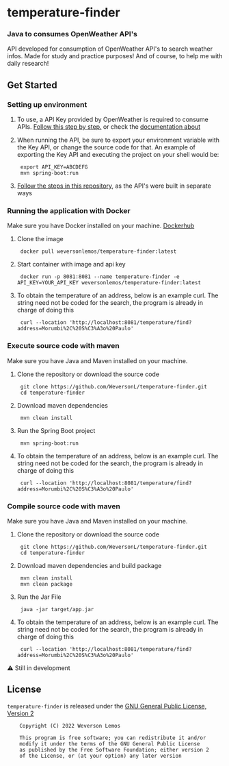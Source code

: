 # temperature-finder

### Java to consumes OpenWeather API's

API developed for consumption of OpenWeather API's to search weather infos. Made for study and practice purposes! And of course, to help me with daily research!

## Get Started

### Setting up environment

1. To use, a API Key provided by OpenWeather is required to consume APIs.  [Follow this step by step.](https://openweathermap.org/api/one-call-3) or check the [documentation about](https://openweathermap.org/appid)

2. When running the API, be sure to export your environment variable with the Key API, or change the source code for that. An example of exporting the Key API and executing the project on your shell would be:

        export API_KEY=ABCDEFG
        mvn spring-boot:run 

3. [Follow the steps in this repository](https://github.com/WeversonL/geocode-finder), as the API's were built in separate ways

### Running the application with Docker

Make sure you have Docker installed on your machine. [Dockerhub](https://hub.docker.com/r/weversonlemos/temperature-finder)

1. Clone the image

        docker pull weversonlemos/temperature-finder:latest

2. Start container with image and api key

        docker run -p 8081:8081 --name temperature-finder -e API_KEY=YOUR_API_KEY weversonlemos/temperature-finder:latest

3. To obtain the temperature of an address, below is an example curl. The string need not be coded for the search, the program is already in charge of doing this

        curl --location 'http://localhost:8081/temperature/find?address=Morumbi%2C%20S%C3%A3o%20Paulo'

### Execute source code with maven

Make sure you have Java and Maven installed on your machine.

1. Clone the repository or download the source code

        git clone https://github.com/WeversonL/temperature-finder.git
        cd temperature-finder

2. Download maven dependencies

        mvn clean install

3. Run the Spring Boot project

        mvn spring-boot:run

4. To obtain the temperature of an address, below is an example curl. The string need not be coded for the search, the program is already in charge of doing this

        curl --location 'http://localhost:8081/temperature/find?address=Morumbi%2C%20S%C3%A3o%20Paulo'

### Compile source code with maven

Make sure you have Java and Maven installed on your machine.

1. Clone the repository or download the source code

        git clone https://github.com/WeversonL/temperature-finder.git
        cd temperature-finder

2. Download maven dependencies and build package

        mvn clean install
        mvn clean package

3. Run the Jar File

        java -jar target/app.jar

4. To obtain the temperature of an address, below is an example curl. The string need not be coded for the search, the program is already in charge of doing this

        curl --location 'http://localhost:8081/temperature/find?address=Morumbi%2C%20S%C3%A3o%20Paulo'

⚠️ Still in development

## License

`temperature-finder` is released under the [GNU General Public License, Version 2](LICENSE)
    
        Copyright (C) 2022 Weverson Lemos

        This program is free software; you can redistribute it and/or
        modify it under the terms of the GNU General Public License
        as published by the Free Software Foundation; either version 2
        of the License, or (at your option) any later version
